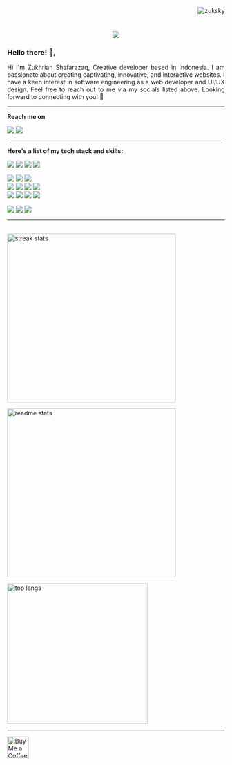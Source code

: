 
<p align="right"> <img src="https://komarev.com/ghpvc/?username=zuksky&label=Stalker%20views&color=059fff&style=flat" alt="zuksky" /> </p>

<h1 align="center">
    <img src="https://readme-typing-svg.herokuapp.com/?font=Righteous&size=35&center=true&vCenter=true&width=500&height=70&duration=4000&lines=Hello!+👋;+Apa+Kabar!;+Bonjour!;+Konichiwa!;+Annyeong!;+Ciao!;+Ni+hao!;+Sawadikap!;+Privet!;+Guten+Tag!;+Habari!;+Henlo!;+Hallo!" />
</h1>

<div align="left" style="text-align: justify;">

### Hello there! 👋,
Hi I'm Zukhrian Shafarazaq, Creative developer based in Indonesia. I am passionate about creating captivating, innovative, and interactive websites. I have a keen interest in software engineering as a web developer and UI/UX design. Feel free to reach out to me via my socials listed above. Looking forward to connecting with you! 🖤
</div>
<hr/>
<p><b>Reach me on</b></p>
<div align="left"> 
  <a href="mailto:zukskyy@gmail.com">
    <img src="https://img.shields.io/badge/Gmail-333333?style=for-the-badge&logo=gmail&logoColor=blue" />
  </a>
  <a href="https://www.zuksky.site/" target="_blank">
     <img src="https://img.shields.io/badge/Portfolio-059fff?style=for-the-badge&logo=todoist&logoColor=white" target="_blank" /> 
  </a>
  <p>
</div>
<hr/>
<div align="left">
<p><b>Here's a list of my tech stack and skills:</b></p>
<img src="https://img.shields.io/badge/html5-%23E34F26.svg?style=for-the-badge&logo=html5&logoColor=white"/>
<img src="https://img.shields.io/badge/css3-%231572B6.svg?style=for-the-badge&logo=css3&logoColor=white"/>
<img src="https://img.shields.io/badge/javascript-%23323330.svg?style=for-the-badge&logo=javascript&logoColor=%23F7DF1E"/>
<img src="https://img.shields.io/badge/php-%23777BB4.svg?style=for-the-badge&logo=php&logoColor=white"/>
</p>
<img src="https://img.shields.io/badge/bootstrap-%238511FA.svg?style=for-the-badge&logo=bootstrap&logoColor=white"/>
<img src="https://img.shields.io/badge/tailwindcss-%2338B2AC.svg?style=for-the-badge&logo=tailwind-css&logoColor=white"/>
<img src="https://img.shields.io/badge/CodeIgniter-%23EF4223.svg?style=for-the-badge&logo=codeIgniter&logoColor=white">
<br>
<img src="https://img.shields.io/badge/laravel-%23FF2D20.svg?style=for-the-badge&logo=laravel&logoColor=white"/>
<img src="https://img.shields.io/badge/react-%2320232a.svg?style=for-the-badge&logo=react&logoColor=%2361DAFB"/>
<img src="https://img.shields.io/badge/Next-black?style=for-the-badge&logo=next.js&logoColor=white"/>
<img src="https://img.shields.io/badge/node.js-6DA55F?style=for-the-badge&logo=node.js&logoColor=white"/>
<br>
<img src="https://img.shields.io/badge/vuejs-%2335495e.svg?style=for-the-badge&logo=vuedotjs&logoColor=%234FC08D"/>
<img src="https://img.shields.io/badge/green%20sock-88CE02?style=for-the-badge&logo=greensock&logoColor=white"/>
<img src="https://img.shields.io/badge/jquery-%230769AD.svg?style=for-the-badge&logo=jquery&logoColor=white"/>
<img src="https://img.shields.io/badge/threejs-black?style=for-the-badge&logo=three.js&logoColor=white"/>
<p>
<img src="https://img.shields.io/badge/mysql-4479A1.svg?style=for-the-badge&logo=mysql&logoColor=white"/>
<img src="https://img.shields.io/badge/postgres-%23316192.svg?style=for-the-badge&logo=postgresql&logoColor=white"/>
<img src="https://img.shields.io/badge/firebase-%23039BE5.svg?style=for-the-badge&logo=firebase"/>
</div>
<hr/>

<br>
<div align=left>
  <img width=390 src="https://streak-stats.demolab.com?user=zuksky&count_private=true&theme=react&border_radius=10" alt="streak stats"/>
  <p>
  <img width=390 src="https://github-readme-stats.vercel.app/api?username=zuksky&count_private=true&show_icons=true&theme=react&rank_icon=github&border_radius=10" alt="readme stats" />
  <p>
  <img width=325 align="center" src="https://github-readme-stats.vercel.app/api/top-langs/?username=zuksky&hide=HTML&langs_count=8&layout=compact&theme=react&border_radius=10&size_weight=0.5&count_weight=0.5&exclude_repo=github-readme-stats" alt="top langs" />
</div>
<P>
<hr/>
<P>
<div align="left">
<a href='https://ko-fi.com/zuksky' target='_blank'><img height='64' style='border:0px;height:50px;' src='https://storage.ko-fi.com/cdn/kofi1.png?v=3' border='0' alt='Buy Me a Coffee at ko-fi.com' /></a>
</div>
<p>


